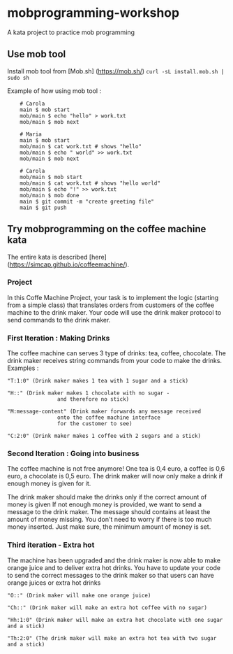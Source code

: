 # mobprogramming-workshop

A kata project to practice mob programming

## Use mob tool

Install mob tool from [Mob.sh] (https://mob.sh/)
```curl -sL install.mob.sh | sudo sh```

Example of how using mob tool : 

```
    # Carola
    main $ mob start
    mob/main $ echo "hello" > work.txt
    mob/main $ mob next

    # Maria
    main $ mob start
    mob/main $ cat work.txt # shows "hello"
    mob/main $ echo " world" >> work.txt
    mob/main $ mob next

    # Carola
    mob/main $ mob start
    mob/main $ cat work.txt # shows "hello world"
    mob/main $ echo "!" >> work.txt
    mob/main $ mob done
    main $ git commit -m "create greeting file"
    main $ git push
```


## Try mobprogramming on the coffee machine kata

The entire kata is described [here] (https://simcap.github.io/coffeemachine/).

### Project
In this Coffe Machine Project, your task is to implement the logic (starting from a simple class) that translates orders from customers of the coffee machine to the drink maker. Your code will use the drink maker protocol to send commands to the drink maker.


### First Iteration : Making Drinks
The coffee machine can serves 3 type of drinks: tea, coffee, chocolate.
The drink maker receives string commands from your code to make the drinks.
Examples :
```
"T:1:0" (Drink maker makes 1 tea with 1 sugar and a stick)
```
```
"H::" (Drink maker makes 1 chocolate with no sugar - 
				and therefore no stick)
```
```
"M:message-content" (Drink maker forwards any message received
				onto the coffee machine interface 
				for the customer to see)
```
```
"C:2:0" (Drink maker makes 1 coffee with 2 sugars and a stick)
```

### Second Iteration : Going into business
The coffee machine is not free anymore! One tea is 0,4 euro, a coffee is 0,6 euro, a chocolate is 0,5 euro.
The drink maker will now only make a drink if enough money is given for it.

The drink maker should make the drinks only if the correct amount of money is given
If not enough money is provided, we want to send a message to the drink maker. The message should contains at least the amount of money missing.
You don't need to worry if there is too much money inserted. Just make sure, the minimum amount of money is set.

### Third iteration - Extra hot
The machine has been upgraded and the drink maker is now able to make orange juice and to deliver extra hot drinks. 
You have to update your code to send the correct messages to the drink maker so that users can have orange juices or extra hot drinks

```
"O::" (Drink maker will make one orange juice)
```
```
"Ch::" (Drink maker will make an extra hot coffee with no sugar)
```
```
"Hh:1:0" (Drink maker will make an extra hot chocolate with one sugar and a stick)
```
```
"Th:2:0" (The drink maker will make an extra hot tea with two sugar and a stick)
```